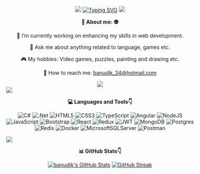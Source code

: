 <div align="center">
  <img src="https://user-images.githubusercontent.com/73097560/115834477-dbab4500-a447-11eb-908a-139a6edaec5c.gif"> 
<a href="https://git.io/typing-svg"><img src="https://readme-typing-svg.demolab.com?font=VT323&size=31&duration=3000&pause=1000&color=8F87F7&center=true&vCenter=true&random=false&width=435&lines=Hi+there%F0%9F%91%8B;I'm+Banu+Dik%F0%9F%92%9C;Full-Stack+Developer%F0%9F%92%BB;Welcome+to+my+profile%F0%9F%92%9C" alt="Typing SVG" /></a>
<img src="https://user-images.githubusercontent.com/73097560/115834477-dbab4500-a447-11eb-908a-139a6edaec5c.gif"> 
  </div>
  <div align="center">
    <p><strong>💜 About me: 👽</strong></p>
<p>🔭 I’m currently working on enhancing my skills in web development.</p>
<p>💬 Ask me about anything related to language, games etc.</p>
<p>🎮 My hobbies: Video games, puzzles, painting and drawing etc. </p>
<p>💌 How to reach me: <a href="mailto:banudik_34@hotmail.com">banudik_34@hotmail.com</a></p>
    
  <img src="https://visitor-badge.laobi.icu/badge?page_id=banudik.banudik&left_color=hotpink&right_color=royalblue&left_text=Profile%20Views"  />
 </div>
 <img src="https://user-images.githubusercontent.com/73097560/115834477-dbab4500-a447-11eb-908a-139a6edaec5c.gif">

<div align="center">
  <p><strong>💻 Languages and Tools👇</strong></p>
  
  ![C#](https://img.shields.io/badge/c%23-%23239120.svg?style=flat&logo=csharp&logoColor=white) ![.Net](https://img.shields.io/badge/.NET-5C2D91?style=flat&logo=.net&logoColor=white) ![HTML5](https://img.shields.io/badge/html5-%23E34F26.svg?style=flat&logo=html5&logoColor=white) ![CSS3](https://img.shields.io/badge/css3-%231572B6.svg?style=flat&logo=css3&logoColor=white) ![TypeScript](https://img.shields.io/badge/typescript-%23007ACC.svg?style=flat&logo=typescript&logoColor=white) ![Angular](https://img.shields.io/badge/angular-%23DD0031.svg?style=flat&logo=angular&logoColor=white) ![NodeJS](https://img.shields.io/badge/node.js-6DA55F?style=flat&logo=node.js&logoColor=white) ![JavaScript](https://img.shields.io/badge/javascript-%23323330.svg?style=flat&logo=javascript&logoColor=%23F7DF1E) ![Bootstrap](https://img.shields.io/badge/bootstrap-%238511FA.svg?style=flat&logo=bootstrap&logoColor=white) ![React](https://img.shields.io/badge/react-%2320232a.svg?style=flat&logo=react&logoColor=%2361DAFB) ![Redux](https://img.shields.io/badge/redux-%23593d88.svg?style=flat&logo=redux&logoColor=white) ![JWT](https://img.shields.io/badge/JWT-black?style=flat&logo=JSON%20web%20tokens) ![MongoDB](https://img.shields.io/badge/MongoDB-%234ea94b.svg?style=flat&logo=mongodb&logoColor=white) ![Postgres](https://img.shields.io/badge/postgres-%23316192.svg?style=flat&logo=postgresql&logoColor=white) ![Redis](https://img.shields.io/badge/redis-%23DD0031.svg?style=flat&logo=redis&logoColor=white) ![Docker](https://img.shields.io/badge/docker-%230db7ed.svg?style=flat&logo=docker&logoColor=white) ![MicrosoftSQLServer](https://img.shields.io/badge/Microsoft%20SQL%20Server-CC2927?style=flat&logo=microsoft%20sql%20server&logoColor=white) ![Postman](https://img.shields.io/badge/Postman-FF6C37?style=flat&logo=postman&logoColor=white)
</div>

<img src="https://user-images.githubusercontent.com/73097560/115834477-dbab4500-a447-11eb-908a-139a6edaec5c.gif">

<div align="center">
  <p align="center"><strong>📊 GitHub Stats👇</strong></p>
  <a href="https://awesome-github-stats.azurewebsites.net/index.html??cardType=github&theme=midnight-purple&preferLogin=false&Background=0C0C0C&Text=B082FF"><img  alt="banudik's GitHub Stats" src="https://awesome-github-stats.azurewebsites.net/user-stats/banudik?cardType=github&theme=midnight-purple&preferLogin=false&Background=0C0C0C&Text=B082FF"/></a>
  <a href="https://git.io/streak-stats"><img src="https://github-readme-streak-stats.herokuapp.com?user=banudik&theme=midnight-purple&background=0C0C0C&dates=6318EA" alt="GitHub Streak" /></a>
</div>

